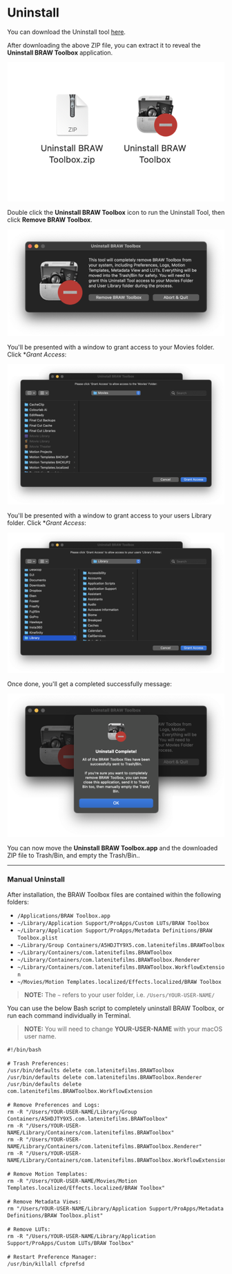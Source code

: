 # Uninstall

You can download the Uninstall tool [here](https://github.com/latenitefilms/BRAWToolbox/raw/main/uninstall/Uninstall%20BRAW%20Toolbox.zip).

After downloading the above ZIP file, you can extract it to reveal the **Uninstall BRAW Toolbox** application.

![Screenshot](static/uninstall-01.png)

Double click the **Uninstall BRAW Toolbox** icon to run the Uninstall Tool, then click **Remove BRAW Toolbox**.

![Screenshot](static/uninstall-02.png)

You'll be presented with a window to grant access to your Movies folder. Click **Grant Access*:

![Screenshot](static/uninstall-03.png)

You'll be presented with a window to grant access to your users Library folder. Click **Grant Access*:

![Screenshot](static/uninstall-04.png)

Once done, you'll get a completed successfully message:

![Screenshot](static/uninstall-05.png)

You can now move the **Uninstall BRAW Toolbox.app** and the downloaded ZIP file to Trash/Bin, and empty the Trash/Bin..

---

### Manual Uninstall

After installation, the BRAW Toolbox files are contained within the following folders:

- `/Applications/BRAW Toolbox.app`
- `~/Library/Application Support/ProApps/Custom LUTs/BRAW Toolbox`
- `~/Library/Application Support/ProApps/Metadata Definitions/BRAW Toolbox.plist`
- `~/Library/Group Containers/A5HDJTY9X5.com.latenitefilms.BRAWToolbox`
- `~/Library/Containers/com.latenitefilms.BRAWToolbox`
- `~/Library/Containers/com.latenitefilms.BRAWToolbox.Renderer`
- `~/Library/Containers/com.latenitefilms.BRAWToolbox.WorkflowExtension`
- `~/Movies/Motion Templates.localized/Effects.localized/BRAW Toolbox`

> **NOTE:** The `~` refers to your user folder, i.e. `/Users/YOUR-USER-NAME/`

You can use the below Bash script to completely uninstall BRAW Toolbox, or run each command individually in Terminal.

> **NOTE:** You will need to change **YOUR-USER-NAME** with your macOS user name.

```
#!/bin/bash

# Trash Preferences:
/usr/bin/defaults delete com.latenitefilms.BRAWToolbox
/usr/bin/defaults delete com.latenitefilms.BRAWToolbox.Renderer
/usr/bin/defaults delete com.latenitefilms.BRAWToolbox.WorkflowExtension

# Remove Preferences and Logs:
rm -R "/Users/YOUR-USER-NAME/Library/Group Containers/A5HDJTY9X5.com.latenitefilms.BRAWToolbox"
rm -R "/Users/YOUR-USER-NAME/Library/Containers/com.latenitefilms.BRAWToolbox"
rm -R "/Users/YOUR-USER-NAME/Library/Containers/com.latenitefilms.BRAWToolbox.Renderer"
rm -R "/Users/YOUR-USER-NAME/Library/Containers/com.latenitefilms.BRAWToolbox.WorkflowExtension"

# Remove Motion Templates:
rm -R "/Users/YOUR-USER-NAME/Movies/Motion Templates.localized/Effects.localized/BRAW Toolbox"

# Remove Metadata Views:
rm "/Users/YOUR-USER-NAME/Library/Application Support/ProApps/Metadata Definitions/BRAW Toolbox.plist"

# Remove LUTs:
rm -R "/Users/YOUR-USER-NAME/Library/Application Support/ProApps/Custom LUTs/BRAW Toolbox"

# Restart Preference Manager:
/usr/bin/killall cfprefsd
```